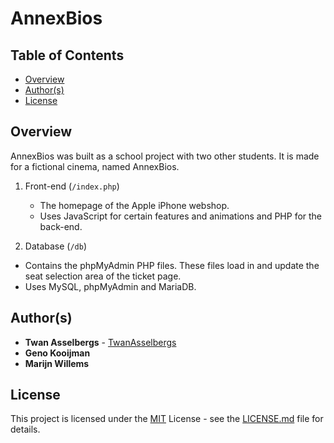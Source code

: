 # AnnexBios


## Table of Contents

  - [Overview](#overview)
  - [Author(s)](#authors)
  - [License](#license)


## Overview

AnnexBios was built as a school project with two other students. It is made for a fictional cinema, named AnnexBios.

1. Front-end (`/index.php`)

   - The homepage of the Apple iPhone webshop.
   - Uses JavaScript for certain features and animations and PHP for the back-end.
  
  1. Database (`/db`)

   - Contains the phpMyAdmin PHP files. These files load in and update the seat selection area of the ticket page.
   - Uses MySQL, phpMyAdmin and MariaDB.


## Author(s)

- **Twan Asselbergs** - [TwanAsselbergs](https://github.com/TwanAsselbergs)
- **Geno Kooijman**
- **Marijn Willems**


## License

This project is licensed under the [MIT](LICENSE) License - see the [LICENSE.md](LICENSE) file for details.
